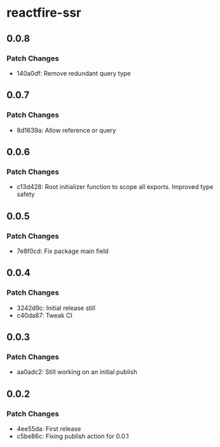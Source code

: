# reactfire-ssr

## 0.0.8

### Patch Changes

- 140a0df: Remove redundant query type

## 0.0.7

### Patch Changes

- 8d1639a: Allow reference or query

## 0.0.6

### Patch Changes

- c13d428: Root initializer function to scope all exports. Improved type safety

## 0.0.5

### Patch Changes

- 7e8f0cd: Fix package main field

## 0.0.4

### Patch Changes

- 3242d9c: Initial release still
- c40da87: Tweak CI

## 0.0.3

### Patch Changes

- aa0adc2: Still working on an initial publish

## 0.0.2

### Patch Changes

- 4ee55da: First release
- c5be86c: Fixing publish action for 0.0.1
